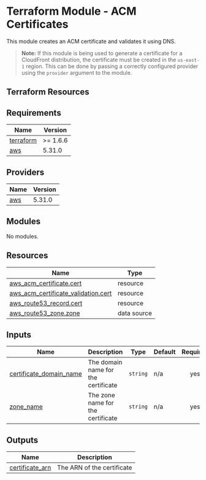 # Terraform Module - ACM Certificates

This module creates an ACM certificate and validates it using DNS.

> **Note:** If this module is being used to generate a certificate for a CloudFront distribution, the certificate must be created in the `us-east-1` region. This can be done by passing a correctly configured provider using the `provider` argument to the module.

## Terraform Resources

<!-- BEGINNING OF PRE-COMMIT-TERRAFORM DOCS HOOK -->
## Requirements

| Name | Version |
|------|---------|
| <a name="requirement_terraform"></a> [terraform](#requirement\_terraform) | >= 1.6.6 |
| <a name="requirement_aws"></a> [aws](#requirement\_aws) | 5.31.0 |

## Providers

| Name | Version |
|------|---------|
| <a name="provider_aws"></a> [aws](#provider\_aws) | 5.31.0 |

## Modules

No modules.

## Resources

| Name | Type |
|------|------|
| [aws_acm_certificate.cert](https://registry.terraform.io/providers/hashicorp/aws/5.31.0/docs/resources/acm_certificate) | resource |
| [aws_acm_certificate_validation.cert](https://registry.terraform.io/providers/hashicorp/aws/5.31.0/docs/resources/acm_certificate_validation) | resource |
| [aws_route53_record.cert](https://registry.terraform.io/providers/hashicorp/aws/5.31.0/docs/resources/route53_record) | resource |
| [aws_route53_zone.zone](https://registry.terraform.io/providers/hashicorp/aws/5.31.0/docs/data-sources/route53_zone) | data source |

## Inputs

| Name | Description | Type | Default | Required |
|------|-------------|------|---------|:--------:|
| <a name="input_certificate_domain_name"></a> [certificate\_domain\_name](#input\_certificate\_domain\_name) | The domain name for the certificate | `string` | n/a | yes |
| <a name="input_zone_name"></a> [zone\_name](#input\_zone\_name) | The zone name for the certificate | `string` | n/a | yes |

## Outputs

| Name | Description |
|------|-------------|
| <a name="output_certificate_arn"></a> [certificate\_arn](#output\_certificate\_arn) | The ARN of the certificate |
<!-- END OF PRE-COMMIT-TERRAFORM DOCS HOOK -->

